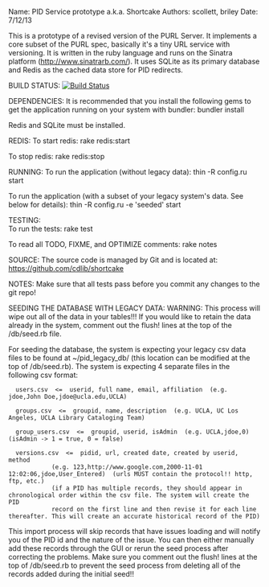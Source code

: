 Name:     PID Service prototype a.k.a. Shortcake
Authors:  scollett, briley
Date:     7/12/13

This is a prototype of a revised version of the PURL Server. It implements a core subset of the PURL spec, basically it's a tiny URL service with versioning. It is written in the ruby language and runs on the Sinatra platform (http://www.sinatrarb.com/). It uses SQLite as its primary database and Redis as the cached data store for PID redirects.

BUILD STATUS:
[![Build Status](https://secure.travis-ci.org/cdlib/shortcake.png)](http://travis-ci.org/cdlib/shortcake)

DEPENDENCIES:
  It is recommended that you install the following gems to get the application running on
  your system with bundler: bundler install

  Redis and SQLite must be installed.


REDIS:
  To start redis:
    rake redis:start
    
  To stop redis:
    rake redis:stop
    
RUNNING:
  To run the application (without legacy data):
    thin -R config.ru start
    
  To run the application (with a subset of your legacy system's data. See below for details):
    thin -R config.ru -e 'seeded' start

TESTING:    
  To run the tests:
    rake test
	
  To read all TODO, FIXME, and OPTIMIZE comments:
    rake notes 
	

SOURCE:
  The source code is managed by Git and is located at:
    https://github.com/cdlib/shortcake


NOTES:
  Make sure that all tests pass before you commit any changes to the git repo!
	
	
SEEDING THE DATABASE WITH LEGACY DATA:
  WARNING: This process will wipe out all of the data in your tables!!! If you would like to retain the data already in the system, comment out
           the flush! lines at the top of the /db/seed.rb file.

  For seeding the database, the system is expecting your legacy csv data files to be found at ~/pid_legacy_db/ (this location can be modified at
  the top of /db/seed.rb). The system is expecting 4 separate files in the following csv format:
  
      users.csv  <=  userid, full name, email, affiliation  (e.g. jdoe,John Doe,jdoe@ucla.edu,UCLA)
	  
	  groups.csv  <=  groupid, name, description  (e.g. UCLA, UC Los Angeles, UCLA Library Cataloging Team)
	  
	  group_users.csv  <=  groupid, userid, isAdmin  (e.g. UCLA,jdoe,0)  (isAdmin -> 1 = true, 0 = false)
	  
	  versions.csv  <=  pidid, url, created date, created by userid, method  
	            (e.g. 123,http://www.google.com,2000-11-01 12:02:06,jdoe,User_Entered)  (urls MUST contain the protocol!! http, ftp, etc.)
				(if a PID has multiple records, they should appear in chronological order within the csv file. The system will create the PID
				record on the first line and then revise it for each line thereafter. This will create an accurate historical record of the PID)
				
  This import process will skip records that have issues loading and will notify you of the PID id and the nature of the issue. You can then 
  either manually add these records through the GUI or rerun the seed process after correcting the problems. Make sure you comment out the 
  flush! lines at the top of /db/seed.rb to prevent the seed process from deleting all of the records added during the initial seed!! 
